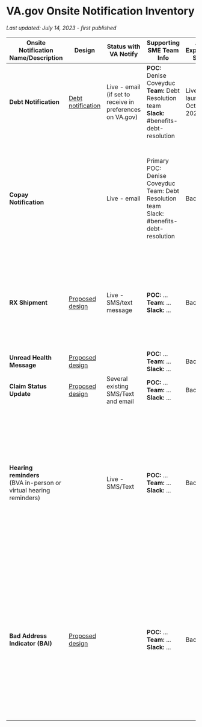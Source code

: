 # VA.gov Onsite Notification Inventory
_Last updated: July 14, 2023 - first published_


| Onsite Notification Name/Description | Design |	Status with VA Notify	| Supporting SME Team Info |	Auth Experience Status | Additional Notes |
|--------------------------------------|---------|------------------------|--------------------------|-------------------------|-------|
| **Debt Notification**  | [Debt notification](https://www.sketch.com/s/9b0e6efc-423a-4354-9db3-ab2083d566c9/a/rb3RzvK) | Live - email (if set to receive in preferences on VA.gov) | **POC:** Denise Coveyduc <br/>**Team:** Debt Resolution team <br/>**Slack:** #benefits-debt-resolution | Live - launched October 2022 | - MVP of onsite notifications on My VA <br/>- See [How it works](https://github.com/department-of-veterans-affairs/va.gov-team/tree/master/products/identity-personalization/onsite-notifications/mvp#how-it-works) in project outline|
| **Copay Notification** | | Live - email | Primary POC: Denise Coveyduc <br/>Team: Debt Resolution team <br/>Slack: #benefits-debt-resolution | Backlog | Dependent on enhancement to existing email notification to pass additional identifier through to VA Notify in order for My VA to leverage on VA.gov | 
| **RX Shipment** | [Proposed design](https://www.sketch.com/s/9b0e6efc-423a-4354-9db3-ab2083d566c9/a/3oKZkyd) | Live - SMS/text message | **POC:** ... <br/>**Team:** ... <br/>**Slack:** ...  | Backlog | Dependent on enhancement to existing SMS notification for additional identifier in order for My VA to leverage on VA.gov | 
| **Unread Health Message** | [Proposed design](https://www.sketch.com/s/9b0e6efc-423a-4354-9db3-ab2083d566c9/a/3oKZkyd) |                                   | **POC:** ... <br/>**Team:** ... <br/>**Slack:** ...  | Backlog | |
| **Claim Status Update** | [Proposed design](https://www.sketch.com/s/9b0e6efc-423a-4354-9db3-ab2083d566c9/a/3oKZkyd) | Several existing SMS/Text and email | **POC:** ... <br/>**Team:** ... <br/>**Slack:** ... | Backlog | |
| **Hearing reminders** <br/> (BVA in-person or virtual hearing reminders) |     | Live - SMS/Text | **POC:** ... <br/>**Team:** ... <br/>**Slack:** ... | Backlog | These include really helpful information, which we can surface in VA.gov if technically possible. Numbers are smaller than prescription shipment notifications, but appeals hearings are extremely important for those they affect.|
| **Bad Address Indicator (BAI)**| [Proposed design](https://www.sketch.com/s/9b0e6efc-423a-4354-9db3-ab2083d566c9/a/3oKZkyd) |   | **POC:** ... <br/>**Team:** ... <br/>**Slack:** ... | Backlog | Email campaign previously conducted to prompt Veterans to update addresses but didn't get us much engagement as desired, proposal to use an onsite notification to encourage users to update addresses as a second wave attempt |
